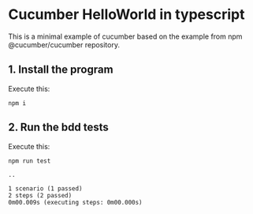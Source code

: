 # Cucumber HelloWorld in typescript

This is a minimal example of cucumber based on the example from npm @cucumber/cucumber repository.

## 1. Install the program

Execute this:

```shell
npm i
```

## 2. Run the bdd tests

Execute this:

```shell
npm run test

..

1 scenario (1 passed)
2 steps (2 passed)
0m00.009s (executing steps: 0m00.000s)
```
